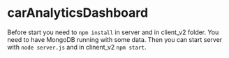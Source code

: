 # carAnalyticsDashboard
Before start you need to `npm install` in server and in client_v2 folder.
You need to have MongoDB running with some data.
Then you can start server with `node server.js` and in clinent_v2 `npm start`.
